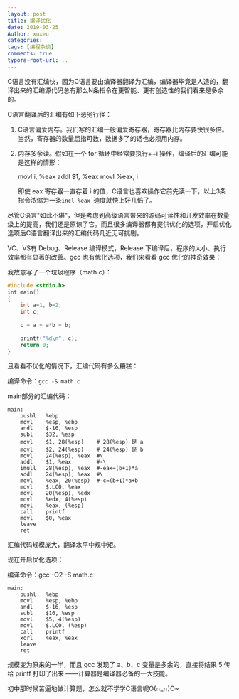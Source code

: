 ```yaml
---
layout: post
title: 编译优化
date: 2019-03-25
Author: xuxeu
categories: 
tags: [编程杂谈]
comments: true
typora-root-url: ..
---
```


C语言没有汇编快，因为C语言要由编译器翻译为汇编，编译器毕竟是人造的，翻译出来的汇编源代码总有那么N条指令在更智能、更有创造性的我们看来是多余的。

C语言翻译后的汇编有如下恶劣行径：

1. C语言偏爱内存。我们写的汇编一般偏爱寄存器，寄存器比内存要快很多倍。当然，寄存器的数量屈指可数，数据多了的话也必须用内存。
2. 内存多余读。假如在一个 for 循环中经常要执行++i 操作，编译后的汇编可能是这样的情形：

   	movl i, %eax
   	addl $1, %eax
   	movl %eax, i

   即使 eax 寄存器一直存着 i 的值，C语言也喜欢操作它前先读一下，以上3条指令浓缩为一条`incl %eax `速度就快上好几倍了。

尽管C语言"如此不堪"，但是考虑到高级语言带来的源码可读性和开发效率在数量级上的提高，我们还是原谅了它。而且很多编译器都有提供优化的选项，开启优化选项后C语言翻译出来的汇编代码几近无可挑剔。

VC、VS有 Debug、Release 编译模式，Release 下编译后，程序的大小、执行效率都有显著的改善。gcc 也有优化选项，我们来看看 gcc 优化的神奇效果：

我故意写了一个垃圾程序（math.c）：

```c
#include <stdio.h>
int main()
{
	int a=1, b=2;
	int c;
	
	c = a + a*b + b;
	
	printf("%d\n", c);
	return 0;
}
```
且看看不优化的情况下，汇编代码有多么糟糕：

编译命令：`gcc -S math.c`

main部分的汇编代码：

	main:
		pushl	%ebp
		movl	%esp, %ebp
		andl	$-16, %esp
		subl	$32, %esp
		movl	$1, 28(%esp)	# 28(%esp) 是 a
		movl	$2, 24(%esp)	# 24(%esp) 是 b
		movl	24(%esp), %eax	#\
		addl	$1, %eax		#-\
		imull	28(%esp), %eax	#-eax=(b+1)*a
		addl	24(%esp), %eax	#\
		movl	%eax, 20(%esp)	#-c=(b+1)*a+b
		movl	$.LC0, %eax
		movl	20(%esp), %edx
		movl	%edx, 4(%esp)
		movl	%eax, (%esp)
		call	printf
		movl	$0, %eax
		leave
		ret

汇编代码规模庞大，翻译水平中规中矩。

现在开启优化选项：

编译命令：gcc -O2 -S math.c

	main:
		pushl	%ebp
		movl	%esp, %ebp
		andl	$-16, %esp
		subl	$16, %esp
		movl	$5, 4(%esp)
		movl	$.LC0, (%esp)
		call	printf
		xorl	%eax, %eax
		leave
		ret

规模变为原来的一半，而且 gcc 发现了 a、b、c 变量是多余的，直接将结果 5 传给 printf 打印了出来
——计算器是编译器必备的一大技能。

初中那时候苦逼地做计算题，怎么就不学学C语言呢O(∩_∩)O~